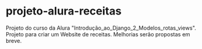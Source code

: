 # projeto-alura-receitas
Projeto do curso da Alura "Introdução_ao_Django_2_Modelos_rotas_views".
Projeto para criar um Website de receitas.
Melhorias serão propostas em breve.
